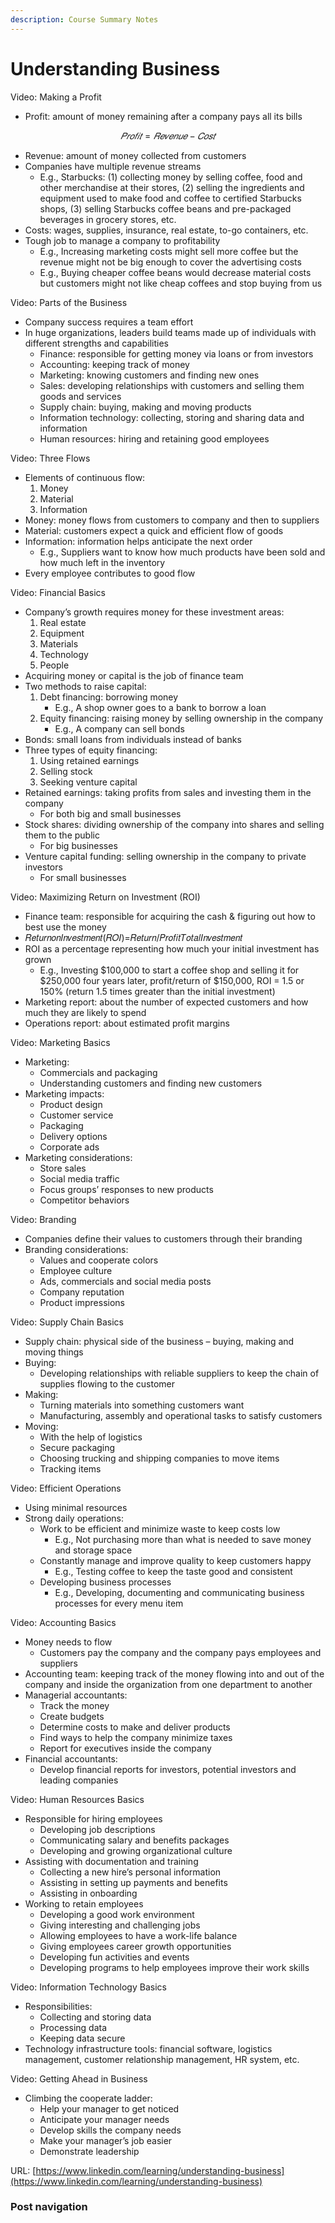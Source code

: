 ```yaml
---
description: Course Summary Notes
---
```


# Understanding Business

Video: Making a Profit

* Profit: amount of money remaining after a company pays all its bills

$$
𝑃𝑟𝑜𝑓𝑖𝑡=𝑅𝑒𝑣𝑒𝑛𝑢𝑒−𝐶𝑜𝑠𝑡
$$

* Revenue: amount of money collected from customers
* Companies have multiple revenue streams
  * E.g., Starbucks: (1) collecting money by selling coffee, food and other merchandise at their stores, (2) selling the ingredients and equipment used to make food and coffee to certified Starbucks shops, (3) selling Starbucks coffee beans and pre-packaged beverages in grocery stores, etc.
* Costs: wages, supplies, insurance, real estate, to-go containers, etc.
* Tough job to manage a company to profitability
  * E.g., Increasing marketing costs might sell more coffee but the revenue might not be big enough to cover the advertising costs
  * E.g., Buying cheaper coffee beans would decrease material costs but customers might not like cheap coffees and stop buying from us



Video: Parts of the Business

* Company success requires a team effort
* In huge organizations, leaders build teams made up of individuals with different strengths and capabilities
  * Finance: responsible for getting money via loans or from investors
  * Accounting: keeping track of money
  * Marketing: knowing customers and finding new ones
  * Sales: developing relationships with customers and selling them goods and services
  * Supply chain: buying, making and moving products
  * Information technology: collecting, storing and sharing data and information
  * Human resources: hiring and retaining good employees



Video: Three Flows

* Elements of continuous flow:
  1. Money
  2. Material
  3. Information
* Money: money flows from customers to company and then to suppliers
* Material: customers expect a quick and efficient flow of goods
* Information: information helps anticipate the next order
  * E.g., Suppliers want to know how much products have been sold and how much left in the inventory
* Every employee contributes to good flow



Video: Financial Basics

* Company’s growth requires money for these investment areas:
  1. Real estate
  2. Equipment
  3. Materials
  4. Technology
  5. People
* Acquiring money or capital is the job of finance team
* Two methods to raise capital:
  1. Debt financing: borrowing money
     * E.g., A shop owner goes to a bank to borrow a loan
  2. Equity financing: raising money by selling ownership in the company
     * E.g., A company can sell bonds
* Bonds: small loans from individuals instead of banks
* Three types of equity financing:
  1. Using retained earnings
  2. Selling stock
  3. Seeking venture capital
* Retained earnings: taking profits from sales and investing them in the company
  * For both big and small businesses
* Stock shares: dividing ownership of the company into shares and selling them to the public
  * For big businesses
* Venture capital funding: selling ownership in the company to private investors
  * For small businesses



Video: Maximizing Return on Investment (ROI)

* Finance team: responsible for acquiring the cash & figuring out how to best use the money
* 𝑅𝑒𝑡𝑢𝑟𝑛𝑜𝑛𝐼𝑛𝑣𝑒𝑠𝑡𝑚𝑒𝑛𝑡(𝑅𝑂𝐼)=𝑅𝑒𝑡𝑢𝑟𝑛/𝑃𝑟𝑜𝑓𝑖𝑡𝑇𝑜𝑡𝑎𝑙𝐼𝑛𝑣𝑒𝑠𝑡𝑚𝑒𝑛𝑡
* ROI as a percentage representing how much your initial investment has grown
  * E.g., Investing $100,000 to start a coffee shop and selling it for $250,000 four years later, profit/return of $150,000, ROI = 1.5 or 150% (return 1.5 times greater than the initial investment)
* Marketing report: about the number of expected customers and how much they are likely to spend
* Operations report: about estimated profit margins



Video: Marketing Basics

* Marketing:
  * Commercials and packaging
  * Understanding customers and finding new customers
* Marketing impacts:
  * Product design
  * Customer service
  * Packaging
  * Delivery options
  * Corporate ads
* Marketing considerations:
  * Store sales
  * Social media traffic
  * Focus groups’ responses to new products
  * Competitor behaviors



Video: Branding

* Companies define their values to customers through their branding
* Branding considerations:
  * Values and cooperate colors
  * Employee culture
  * Ads, commercials and social media posts
  * Company reputation
  * Product impressions



Video: Supply Chain Basics

* Supply chain: physical side of the business – buying, making and moving things
* Buying:
  * Developing relationships with reliable suppliers to keep the chain of supplies flowing to the customer
* Making:
  * Turning materials into something customers want
  * Manufacturing, assembly and operational tasks to satisfy customers
* Moving:
  * With the help of logistics
  * Secure packaging
  * Choosing trucking and shipping companies to move items
  * Tracking items



Video: Efficient Operations

* Using minimal resources
* Strong daily operations:
  * Work to be efficient and minimize waste to keep costs low
    * E.g., Not purchasing more than what is needed to save money and storage space
  * Constantly manage and improve quality to keep customers happy
    * E.g., Testing coffee to keep the taste good and consistent
  * Developing business processes
    * E.g., Developing, documenting and communicating business processes for every menu item



Video: Accounting Basics

* Money needs to flow
  * Customers pay the company and the company pays employees and suppliers
* Accounting team: keeping track of the money flowing into and out of the company and inside the organization from one department to another
* Managerial accountants:
  * Track the money
  * Create budgets
  * Determine costs to make and deliver products
  * Find ways to help the company minimize taxes
  * Report for executives inside the company
* Financial accountants:
  * Develop financial reports for investors, potential investors and leading companies



Video: Human Resources Basics

* Responsible for hiring employees
  * Developing job descriptions
  * Communicating salary and benefits packages
  * Developing and growing organizational culture
* Assisting with documentation and training
  * Collecting a new hire’s personal information
  * Assisting in setting up payments and benefits
  * Assisting in onboarding
* Working to retain employees
  * Developing a good work environment
  * Giving interesting and challenging jobs
  * Allowing employees to have a work-life balance
  * Giving employees career growth opportunities
  * Developing fun activities and events
  * Developing programs to help employees improve their work skills



Video: Information Technology Basics

* Responsibilities:
  * Collecting and storing data
  * Processing data
  * Keeping data secure
* Technology infrastructure tools: financial software, logistics management, customer relationship management, HR system, etc.



Video: Getting Ahead in Business

* Climbing the cooperate ladder:
  * Help your manager to get noticed
  * Anticipate your manager needs
  * Develop skills the company needs
  * Make your manager’s job easier
  * Demonstrate leadership







URL: [https://www.linkedin.com/learning/understanding-business](https://www.linkedin.com/learning/understanding-business)

### Post navigation
